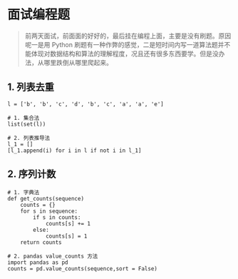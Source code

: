 # 面试编程题

> 前两天面试，前面面的好好的，最后挂在编程上面，主要是没有刷题。原因呢一是用 Python 刷题有一种作弊的感觉，二是短时间内写一道算法题并不能体现对数据结构和算法的理解程度，况且还有很多东西要学。但是没办法，从哪里跌倒从哪里爬起来。

## 1. 列表去重

```
l = ['b', 'b', 'c', 'd', 'b', 'c', 'a', 'a', 'e']

# 1. 集合法
list(set(l))

# 2. 列表推导法
l_1 = []
[l_1.append(i) for i in l if not i in l_1]
```

## 2. 序列计数

```
# 1. 字典法
def get_counts(sequence)
    counts = {}
    for s in sequence:
        if s in counts:
            counts[s] += 1
        else:
            counts[s] = 1
    return counts

# 2. pandas value_counts 方法
import pandas as pd
counts = pd.value_counts(sequence,sort = False)
```
